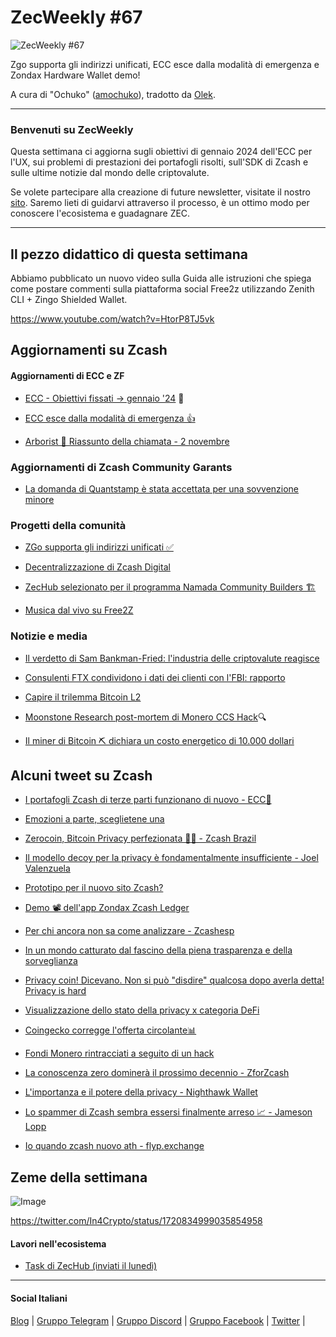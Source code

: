 # ZecWeekly #67

![ZecWeekly #67](https://substackcdn.com/image/fetch/f_auto,q_auto:good,fl_progressive:steep/https%3A%2F%2Fsubstack-post-media.s3.amazonaws.com%2Fpublic%2Fimages%2F1e9ffe9c-c750-44eb-810c-c64faf446dc3_1024x576.gif)

Zgo supporta gli indirizzi unificati, ECC esce dalla modalità di emergenza e Zondax Hardware Wallet demo!

A cura di "Ochuko" ([amochuko](https://github.com/amochuko)), tradotto da [Olek](https://twitter.com/an_Olek).

---

### Benvenuti su ZecWeekly

Questa settimana ci aggiorna sugli obiettivi di gennaio 2024 dell'ECC per l'UX, sui problemi di prestazioni dei portafogli risolti, sull'SDK di Zcash e sulle ultime notizie dal mondo delle criptovalute.

Se volete partecipare alla creazione di future newsletter, visitate il nostro [sito](https://wiki.zechub.xyz/zecweekly-newsletter). Saremo lieti di guidarvi attraverso il processo, è un ottimo modo per conoscere l'ecosistema e guadagnare ZEC.

---

## Il pezzo didattico di questa settimana

Abbiamo pubblicato un nuovo video sulla Guida alle istruzioni che spiega come postare commenti sulla piattaforma social Free2z utilizzando Zenith CLI + Zingo Shielded Wallet.

https://www.youtube.com/watch?v=HtorP8TJ5vk

## Aggiornamenti su Zcash

#### Aggiornamenti di ECC e ZF

- [ECC - Obiettivi fissati → gennaio '24](https://zcashitalia.com/lecc-fissa-gli-obiettivi-e-la-pianificazione-fino-a-gennaio-2024/) 🎯

- [ECC esce dalla modalità di emergenza 👍](https://zcashitalia.com/problemi-di-prestazioni-del-portafoglio-risolti-ecc-esce-dalla-modalita-di-emergenza/)

- [Arborist 🌳 Riassunto della chiamata - 2 novembre](https://twitter.com/zksquirrel/status/1720317640420298781)

### **Aggiornamenti di Zcash Community Garants**

- [La domanda di Quantstamp è stata accettata per una sovvenzione minore](https://twitter.com/Quantstamp/status/1719074190060408888)

### **Progetti della comunità**

- [ZGo supporta gli indirizzi unificati ✅](https://forum.zcashcommunity.com/t/zgo-supports-unified-addresses/45909)

- [Decentralizzazione di Zcash Digital](https://forum.zcashcommunity.com/t/decentralizing-zcash-digital/45349/12)

- [ZecHub selezionato per il programma Namada Community Builders 🏗️](https://twitter.com/ZecHub/status/1719085415620116577)

- [Musica dal vivo su Free2Z](https://twitter.com/_skyl/status/1720229784557617327)

### Notizie e media

- [Il verdetto di Sam Bankman-Fried: l'industria delle criptovalute reagisce](https://www.coindesk.com/consensus-magazine/2023/11/03/sam-bankman-fried-verdict-the-crypto-industry-reacts/)

- [Consulenti FTX condividono i dati dei clienti con l'FBI: rapporto](https://cointelegraph.com/news/ftx-advisers-sharing-customers-data-with-fbi-report)

- [Capire il trilemma Bitcoin L2](https://bitcoinmagazine.com/technical/understanding-the-bitcoin-l2-trilemma)

- [Moonstone Research post-mortem di Monero CCS Hack](https://moonstoneresearch.com/2023/11/03/Postmortem-of-Monero-CCS-Hack.html)🔍

- [Il miner di Bitcoin ⛏️ dichiara un costo energetico di 10.000 dollari](https://www.trustnodes.com/2023/11/05/bitcoin-miner-claims-energy-cost-just-10000)

## Alcuni tweet su Zcash

- [I portafogli Zcash di terze parti funzionano di nuovo - ECC🙌](https://twitter.com/ElectricCoinCo/status/1719790109426364555)

- [Emozioni a parte, sceglietene una](https://twitter.com/ZforZcash/status/1720003471389180385)

- [Zerocoin, Bitcoin Privacy perfezionata 🦸‍♂️ - Zcash Brazil](https://twitter.com/zcashbrazil/status/1719142926964441571)

- [Il modello decoy per la privacy è fondamentalmente insufficiente - Joel Valenzuela](https://twitter.com/TheDesertLynx/status/1720827523422953722)

- [Prototipo per il nuovo sito Zcash?](https://twitter.com/zerodartz/status/1720226817074762004)

- [Demo 📽️ dell'app Zondax Zcash Ledger](https://twitter.com/inh0a/status/1720492352375054626)

- [Per chi ancora non sa come analizzare - Zcashesp](https://twitter.com/ZcastEsp/status/1718991861803548840)

- [In un mondo catturato dal fascino della piena trasparenza e della sorveglianza](https://twitter.com/namada/status/1718968777629421655)

- [Privacy coin! Dicevano. Non si può "disdire" qualcosa dopo averla detta! Privacy is hard](https://twitter.com/z2zcash/status/1720734487745569045)

- [Visualizzazione dello stato della privacy x categoria DeFi](https://twitter.com/web3privacy/status/1719061381406753173)

- [Coingecko corregge l'offerta circolante📊](https://twitter.com/zerodartz/status/1720447086817091604)

- [Fondi Monero rintracciati a seguito di un hack](https://twitter.com/ChrisBlec/status/1720618229876375602)

- [La conoscenza zero dominerà il prossimo decennio - ZforZcash](https://twitter.com/ZforZcash/status/1720623735441444946)

- [L'importanza e il potere della privacy - Nighthawk Wallet](https://twitter.com/NighthawkWallet/status/1721047352729862387)

- [Lo spammer di Zcash sembra essersi finalmente arreso 📈 - Jameson Lopp](https://twitter.com/lopp/status/1720072310475174066)

- [Io quando zcash nuovo ath - flyp.exchange](https://twitter.com/flyp_me/status/1720519512070479913)

## Zeme della settimana

![Image](https://substackcdn.com/image/fetch/f_auto,q_auto:good,fl_progressive:steep/https%3A%2F%2Fsubstack-post-media.s3.amazonaws.com%2Fpublic%2Fimages%2Fbae47321-fcc3-4264-ade6-1bbbbd39bac9_888x499.png)

<https://twitter.com/In4Crypto/status/1720834999035854958>

#### Lavori nell'ecosistema

- [Task di ZecHub (inviati il lunedì)](https://dework.zechub.org/)

---

#### Social Italiani

[Blog](https://zcashitalia.com/) | [Gruppo Telegram](https://t.me/zcashita) | [Gruppo Discord](https://discord.com/channels/978714252934258779/1091806217359347802) | [Gruppo Facebook](https://www.facebook.com/groups/zecitalia) | [Twitter](https://twitter.com/InsideZcash) |

